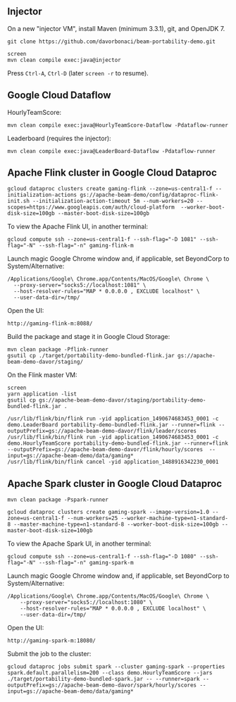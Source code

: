 ## Injector

On a new "injector VM", install Maven (minimum 3.3.1), git, and OpenJDK 7.

    git clone https://github.com/davorbonaci/beam-portability-demo.git

    screen
    mvn clean compile exec:java@injector

Press `Ctrl-A`, `Ctrl-D` (later `screen -r` to resume).

## Google Cloud Dataflow

HourlyTeamScore:

    mvn clean compile exec:java@HourlyTeamScore-Dataflow -Pdataflow-runner

Leaderboard (requires the injector):

    mvn clean compile exec:java@LeaderBoard-Dataflow -Pdataflow-runner

## Apache Flink cluster in Google Cloud Dataproc

    gcloud dataproc clusters create gaming-flink --zone=us-central1-f --initialization-actions gs://apache-beam-demo/config/dataproc-flink-init.sh --initialization-action-timeout 5m --num-workers=20 --scopes=https://www.googleapis.com/auth/cloud-platform  --worker-boot-disk-size=100gb --master-boot-disk-size=100gb

To view the Apache Flink UI, in another terminal:

    gcloud compute ssh --zone=us-central1-f --ssh-flag="-D 1081" --ssh-flag="-N" --ssh-flag="-n" gaming-flink-m

Launch magic Google Chrome window and, if applicable, set BeyondCorp to System/Alternative:

    /Applications/Google\ Chrome.app/Contents/MacOS/Google\ Chrome \
      --proxy-server="socks5://localhost:1081" \
      --host-resolver-rules="MAP * 0.0.0.0 , EXCLUDE localhost" \
      --user-data-dir=/tmp/

Open the UI:

    http://gaming-flink-m:8088/

Build the package and stage it in Google Cloud Storage:

    mvn clean package -Pflink-runner
    gsutil cp ./target/portability-demo-bundled-flink.jar gs://apache-beam-demo-davor/staging/

On the Flink master VM:

    screen
    yarn application -list
    gsutil cp gs://apache-beam-demo-davor/staging/portability-demo-bundled-flink.jar .

    /usr/lib/flink/bin/flink run -yid application_1490674683453_0001 -c demo.LeaderBoard portability-demo-bundled-flink.jar --runner=flink --outputPrefix=gs://apache-beam-demo-davor/flink/leader/scores
    /usr/lib/flink/bin/flink run -yid application_1490674683453_0001 -c demo.HourlyTeamScore portability-demo-bundled-flink.jar --runner=flink --outputPrefix=gs://apache-beam-demo-davor/flink/hourly/scores  --input=gs://apache-beam-demo/data/gaming*
    /usr/lib/flink/bin/flink cancel -yid application_1488916342230_0001

## Apache Spark cluster in Google Cloud Dataproc

    mvn clean package -Pspark-runner

    gcloud dataproc clusters create gaming-spark --image-version=1.0 --zone=us-central1-f --num-workers=25 --worker-machine-type=n1-standard-8 --master-machine-type=n1-standard-8 --worker-boot-disk-size=100gb --master-boot-disk-size=100gb

To view the Apache Spark UI, in another terminal:

    gcloud compute ssh --zone=us-central1-f --ssh-flag="-D 1080" --ssh-flag="-N" --ssh-flag="-n" gaming-spark-m

Launch magic Google Chrome window and, if applicable, set BeyondCorp to System/Alternative:

    /Applications/Google\ Chrome.app/Contents/MacOS/Google\ Chrome \
        --proxy-server="socks5://localhost:1080" \
        --host-resolver-rules="MAP * 0.0.0.0 , EXCLUDE localhost" \
        --user-data-dir=/tmp/

Open the UI:

    http://gaming-spark-m:18080/

Submit the job to the cluster:

    gcloud dataproc jobs submit spark --cluster gaming-spark --properties spark.default.parallelism=200 --class demo.HourlyTeamScore --jars ./target/portability-demo-bundled-spark.jar -- --runner=spark --outputPrefix=gs://apache-beam-demo-davor/spark/hourly/scores --input=gs://apache-beam-demo/data/gaming*
